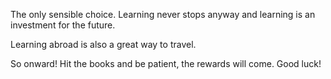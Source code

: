 The only sensible choice. Learning never stops anyway and learning is an investment for the future.

Learning abroad is also a great way to travel.

So onward! Hit the books and be patient, the rewards will come. Good luck!